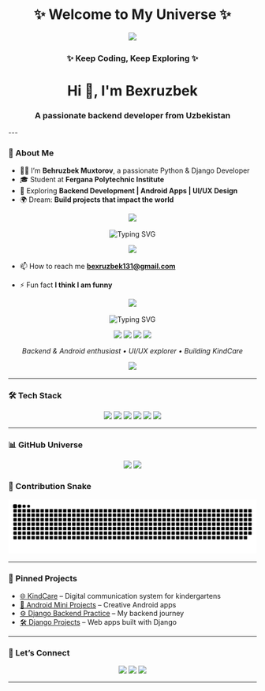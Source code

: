 <h1 align="center">✨ Welcome to My Universe ✨</h1>
<p align="center">
  <img src="https://media.giphy.com/media/hvRJCLFzcasrR4ia7z/giphy.gif" width="80px">
</p>
<h3 align="center">✨ Keep Coding, Keep Exploring ✨</h3>

<h1 align="center">Hi 👋, I'm Bexruzbek</h1>
<h3 align="center">A passionate backend developer from Uzbekistan</h3>
---

### 🌌 About Me
- 👨‍💻 I’m **Behruzbek Muxtorov**, a passionate Python & Django Developer  
- 🎓 Student at **Fergana Polytechnic Institute**  
- 🚀 Exploring **Backend Development | Android Apps | UI/UX Design**  
- 🌍 Dream: **Build projects that impact the world** 


<p align="center">
  <img src="https://capsule-render.vercel.app/api?type=shark&color=0:11998e,100:38ef7d&height=250&section=header&text=Behruzbek%20Muxtorov&fontSize=50&fontColor=ffffff&animation=twinkling&fontAlignY=35" />
</p>


<p align="center">
  <img src="https://readme-typing-svg.herokuapp.com?font=Fira+Code&weight=600&size=24&duration=4000&pause=1000&color=39FF14&center=true&vCenter=true&width=600&lines=💻+Backend+Developer;🔐+Cybersecurity+Explorer;🚀+AI+and+Django+Learner;🌍+Open+Source+Contributor" alt="Typing SVG" />
</p>


<p align="center">
  <img src="https://capsule-render.vercel.app/api?type=waving&color=0:38ef7d,100:11998e&height=100&section=footer" />
</p>
 


- 📫 How to reach me **bexruzbek131@gmail.com**

- ⚡ Fun fact **I think I am funny**

<!-- Creative Profile Banner -->
<p align="center">
  <img src="https://capsule-render.vercel.app/api?type=shark&color=0:0f0c29,100:302b63&height=220&section=header&text=Behruzbek%20Muxtorov&fontSize=48&fontColor=ffffff&animation=twinkling&fontAlignY=35" />
</p>

<!-- Neon Typing Animation (Tech Focus) -->
<p align="center">
  <img src="https://readme-typing-svg.herokuapp.com?font=Fira+Code&size=22&duration=3000&pause=800&color=00E7FF&center=true&vCenter=true&width=760&lines=Python+%E2%9D%A4%EF%B8%8F;Android+%F0%9F%9B%B0;Figma+%F0%9F%93%8A;HTML+%26+CSS+%3C%2F%3E" alt="Typing SVG" />
</p>

<!-- Tech Badges (centered) -->
<p align="center">
  <img src="https://img.shields.io/badge/Python-3776AB?style=for-the-badge&logo=python&logoColor=white" />
  <img src="https://img.shields.io/badge/Android-3DDC84?style=for-the-badge&logo=android&logoColor=white" />
  <img src="https://img.shields.io/badge/Figma-F24E1E?style=for-the-badge&logo=figma&logoColor=white" />
  <img src="https://img.shields.io/badge/HTML5-E34F26?style=for-the-badge&logo=html5&logoColor=white" />
</p>

<!-- Small subtitle / tagline -->
<p align="center">
  <em>Backend & Android enthusiast • UI/UX explorer • Building KindCare</em>
</p>

<!-- Wave Divider -->
<p align="center">
  <img src="https://capsule-render.vercel.app/api?type=waving&color=0:38ef7d,100:11998e&height=70&section=footer" />
</p>



---

### 🛠 Tech Stack
<p align="center">
  <img src="https://img.shields.io/badge/Python-FFD43B?style=for-the-badge&logo=python&logoColor=blue"/>
  <img src="https://img.shields.io/badge/Django-092E20?style=for-the-badge&logo=django&logoColor=white"/>
  <img src="https://img.shields.io/badge/PostgreSQL-336791?style=for-the-badge&logo=postgresql&logoColor=white"/>
  <img src="https://img.shields.io/badge/HTML5-E34F26?style=for-the-badge&logo=html5&logoColor=white"/>
  <img src="https://img.shields.io/badge/CSS3-1572B6?style=for-the-badge&logo=css3&logoColor=white"/>
  <img src="https://img.shields.io/badge/Android-3DDC84?style=for-the-badge&logo=android&logoColor=white"/>
</p>

---

### 📊 GitHub Universe
<p align="center">
  <img src="https://github-readme-stats.vercel.app/api?username=BehruzbekMuxtorov&show_icons=true&theme=radical" height="180px"/>
  <img src="https://github-readme-streak-stats.herokuapp.com/?user=BehruzbekMuxtorov&theme=radical" height="180px"/>
</p>





### 🐍 Contribution Snake
<p align="center">
  <img src="https://github.com/Platane/snk/raw/output/github-contribution-grid-snake.svg" alt="snake" />
</p>

---

### 🚀 Pinned Projects
- [🌐 KindCare](https://github.com/BehruzbekMuxtorov/KindCare) – Digital communication system for kindergartens  
- [📱 Android Mini Projects](#) – Creative Android apps  
- [⚙️ Django Backend Practice](#) – My backend journey  
- [🛠️ Django Projects](#) – Web apps built with Django 
---

### 🌠 Let’s Connect
<p align="center">
  <a href="https://t.me/@Bexruzbek_1106"><img src="https://img.shields.io/badge/Telegram-26A5E4?style=for-the-badge&logo=telegram&logoColor=white"/></a>
  <a href="mailto:bexruzbek131email@gmail.com"><img src="https://img.shields.io/badge/Gmail-D14836?style=for-the-badge&logo=gmail&logoColor=white"/></a>
  <a href="https://linkedin.com/in/your-linkedin"><img src="https://img.shields.io/badge/LinkedIn-0A66C2?style=for-the-badge&logo=linkedin&logoColor=white"/></a>
</p>

---

